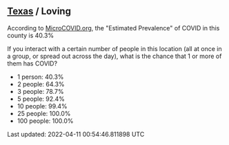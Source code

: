 
## [Texas](/united-states/texas) / Loving

According to [MicroCOVID.org](http://microcovid.org),
the "Estimated Prevalence" of COVID in this county is 40.3%

If you interact with a certain number of people in this location
(all at once in a group, or spread out across the day), what is the chance that
1 or more of them has COVID?

- 1 person: 40.3%
- 2 people: 64.3%
- 3 people: 78.7%
- 5 people: 92.4%
- 10 people: 99.4%
- 25 people: 100.0%
- 100 people: 100.0%

Last updated: 2022-04-11 00:54:46.811898 UTC

